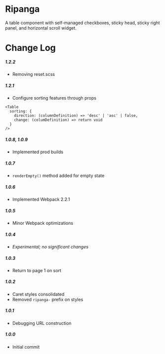 # Ripanga

A table component with self-managed checkboxes, sticky head, sticky right panel, and horizontal scroll widget.

# Change Log

##### 1.2.2
- Removing reset.scss

##### 1.2.1
- Configure sorting features through props
```
<Table
  sorting: {
    direction: (columnDefinition) => 'desc' | 'asc' | false,
    change: (columDefinition) => return void
  }
/>
```
##### 1.0.8, 1.0.9

- Implemented prod builds

##### 1.0.7
- `renderEmpty()` method added for empty state

##### 1.0.6
- Implemented Webpack 2.2.1

##### 1.0.5
- Minor Webpack optimizations

##### 1.0.4
- _Experimental; no significant changes_

##### 1.0.3
- Return to page 1 on sort

##### 1.0.2
- Caret styles consolidated
- Removed `ripanga-` prefix on styles

##### 1.0.1
- Debugging URL construction

##### 1.0.0
- Initial commit

